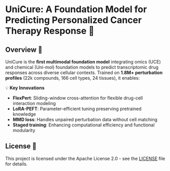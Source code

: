 # UniCure: A Foundation Model for Predicting Personalized Cancer Therapy Response 💊

## Overview 🌟
UniCure is the **first multimodal foundation model** integrating omics (UCE) and chemical (Uni-mol) foundation models to predict transcriptomic drug responses across diverse cellular contexts. Trained on **1.8M+ perturbation profiles** (22k compounds, 166 cell types, 24 tissues), it enables:  

💡 **Key Innovations**  
- **FlexPert**: Sliding-window cross-attention for flexible drug-cell interaction modeling  
- **LoRA-PEFT**: Parameter-efficient tuning preserving pretrained knowledge  
- **MMD loss**: Handles unpaired perturbation data without cell matching    
- **Staged training**: Enhancing computational efficiency and functional modularity



## License 📄
This project is licensed under the Apache License 2.0 - see the [LICENSE](LICENSE) file for details.

